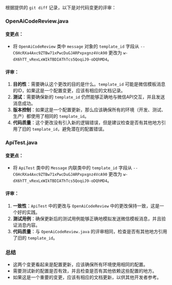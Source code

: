 根据提供的 `git diff` 记录，以下是对代码变更的评审：

### OpenAiCodeReview.java

#### 变更点：
- 将 `OpenAiCodeReview` 类中 `message` 对象的 `template_id` 字段从 `--C6HcRXa4Axc9ZTBw71xPwcDuGJARPxpxgnz4VcA90` 更改为 `w-dX6hTT_vRexLxWIkTBDIAThTcs5QoqiJ9-oDQhMD4`。

#### 评审：
1. **目的性**：需要确认这个更改的目的是什么。`template_id` 可能是微信模板消息的ID，如果这是一个配置变更，应该有相应的文档记录。
2. **测试**：需要确保新的 `template_id` 仍然能够正确地与微信API交互，并且发送消息成功。
3. **版本控制**：如果这是一个配置更新，那么应该确保所有的环境（开发、测试、生产）都使用了相同的 `template_id`。
4. **代码质量**：这个更改没有引入新的逻辑错误，但是建议检查是否有其他地方引用了旧的 `template_id`，避免潜在的配置错误。

### ApiTest.java

#### 变更点：
- 将 `ApiTest` 类中的 `Message` 内联类中的 `template_id` 字段从 `--C6HcRXa4Axc9ZTBw71xPwcDuGJARPxpxgnz4VcA90` 更改为 `w-dX6hTT_vRexLxWIkTBDIAThTcs5QoqiJ9-oDQhMD4`。

#### 评审：
1. **一致性**：`ApiTest` 中的更改与 `OpenAiCodeReview` 中的更改保持一致，这是一个好的实践。
2. **测试用例**：确保更新后的测试用例能够正确地模拟发送微信模板消息，并且验证消息内容。
3. **代码质量**：与 `OpenAiCodeReview.java` 的评审相同，检查是否有其他地方引用了旧的 `template_id`。

### 总结
- 这两个变更看起来是配置更新，应该确保所有环境使用相同的配置。
- 需要测试新的配置是否有效，并且检查是否有其他依赖这些配置的地方。
- 如果这是一个重要的变更，应该有相应的文档更新，以供其他开发者参考。